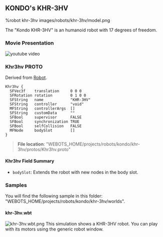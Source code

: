 ## KONDO's KHR-3HV

%robot khr-3hv images/robots/khr-3hv/model.png

The "Kondo KHR-3HV" is an humanoid robot with 17 degrees of freedom.

### Movie Presentation

![youtube video](https://www.youtube.com/watch?v=BWZEDVYGbbQ)

### Khr3hv PROTO

Derived from [Robot](../reference/robot.md).

```
Khr3hv {
  SFVec3f    translation     0 0 0
  SFRotation rotation        0 1 0 0
  SFString   name            "KHR-3HV"
  SFString   controller      "void"
  MFString   controllerArgs  []
  SFString   customData      ""
  SFBool     supervisor      FALSE
  SFBool     synchronization TRUE
  SFBool     selfCollision   FALSE
  MFNode     bodySlot        []
}
```

> **File location**: "WEBOTS\_HOME/projects/robots/kondo/khr-3hv/protos/Khr3hv.proto"

#### Khr3hv Field Summary

- `bodySlot`: Extends the robot with new nodes in the body slot.

### Samples

You will find the following sample in this folder: "WEBOTS\_HOME/projects/robots/kondo/khr-3hv/worlds".

#### khr-3hv.wbt

![khr-3hv.wbt.png](images/robots/khr-3hv/khr-3hv.wbt.png) This simulation shows a KHR-3HV robot.
You can play with its motors using the generic robot window.
